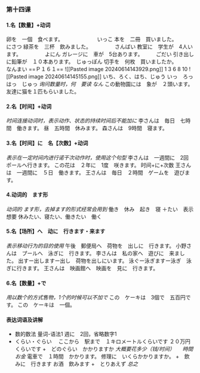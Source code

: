 ### 第十四课
#### 1.名【数量】+动词
卵を　一個　食べます。　　　　　　　いっこ
本を　二冊　買いました。　　　　　　にさつ
緑茶を　三杯　飲みました。　　　　　さんばい
教室に　学生が　4人います。　　　　　よにん
ガレージに　車が　5台あります。　　　ごだい
引き出しに鉛筆が　１０本あります。　じゅっぽん
切手を　何枚　買いましたか。　　　　なんまい
==Ｐ１６１==
![[Pasted image 20240614143929.png]]
1 3 6 8 10
![[Pasted image 20240614145155.png]]
いち、ろく、はち、じゅう
いっ　ろっ　はっ　じゅっ
*询问数量时，何　要读 なん*
この動物園には　象が　２頭います。
友達に猫を１匹もらいました。
#### 2.名【时间】+动词
*时间连接动词时，表示动作、状态的持续时间后不能加に*
李さんは　毎日　七時間　働きます。
昼　五時間　休みます。
森さんは　9時間　寝ます。
#### 3.名【时间】に　名【次数】+动词
*表示在一定时间内进行诺干次动作时，使用这个句型*
李さんは　一週間に　2回　ポールへ行きます。
この花は　２年に　1度　咲きます。
时间+に+次数
王さんは　一週間に　５日　働きます。
王さんは　毎日　２時間　ゲームを　遊びます。
#### 4.动词的　ます形
*动词的  ます形，去掉ます的形式经常会用到*
働き　休み　起き　寝
＋たい　表示想要
休みたい、寝たい、働きたい　働く
#### 5.名【场所】へ　动に　行きます・来ます
*表示移动行为的目的使用*
午後　郵便局へ　荷物を　出しに　行きます。
小野さんは　プールへ　泳ぎに　行きます。
李さんは　私の家へ　遊びに　来ました。
出すー出しますー出し　荷物を出しにいます。
泳ぐー泳ぎますー泳ぎ　泳ぎに行きます。
王さんは　映画館へ　映画を　見に　行きます。
#### 6.名【数量】+で
*用以数个的方式售物，1个的时候可以不加で*
この　ケーキは　3個で　五百円です。
この　ケーキは　一個。
#### 表达词语及讲解
+ 数的数法     量词-语法1
週に　2回，省略数字1
+ くらい・ぐらい　
ここから　駅まで　１キロメートルくらいです
２０万円くらいです
+　どのぐらい　かかりますか
*大概要花多少（钱/时间）　　時間　お金*
電車で　１時間　かかります。
修理に　いくらかかりますか。
+　飲みに　行きます
お酒　飲みます
+　とりあえず
*总之*
